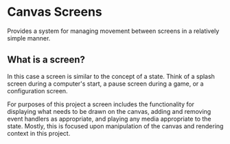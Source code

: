 # Canvas Screens
Provides a system for managing movement between screens in a relatively simple manner.

## What is a screen?
In this case a screen is similar to the concept of a state. Think of a splash screen during a computer's start, a pause screen during a game, or a configuration screen.

For purposes of this project a screen includes the functionality for displaying what needs to be drawn on the canvas, adding and removing event handlers as appropriate, and playing any media appropriate to the state. Mostly, this is focused upon manipulation of the canvas and rendering context in this project.

